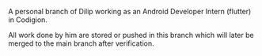 A personal branch of Dilip working as an Android Developer Intern (flutter) in Codigion. 

All work done by him are stored or pushed in this branch which will later be merged to the main branch after verification. 
